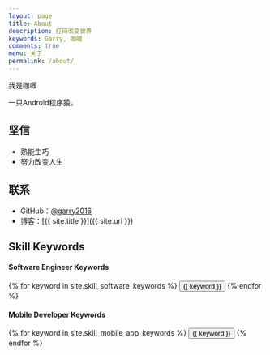 ```yaml
---
layout: page
title: About
description: 打码改变世界
keywords: Garry, 咖喱
comments: true
menu: 关于
permalink: /about/
---
```


我是咖喱

一只Android程序猿。

## 坚信

* 熟能生巧
* 努力改变人生

## 联系

* GitHub：[@garry2016](https://github.com/garry2016)
* 博客：[{{ site.title }}]({{ site.url }})

## Skill Keywords

#### Software Engineer Keywords
<div class="btn-inline">
    {% for keyword in site.skill_software_keywords %}
    <button class="btn btn-outline" type="button">{{ keyword }}</button>
    {% endfor %}
</div>

#### Mobile Developer Keywords
<div class="btn-inline">
    {% for keyword in site.skill_mobile_app_keywords %}
    <button class="btn btn-outline" type="button">{{ keyword }}</button>
    {% endfor %}
</div>

